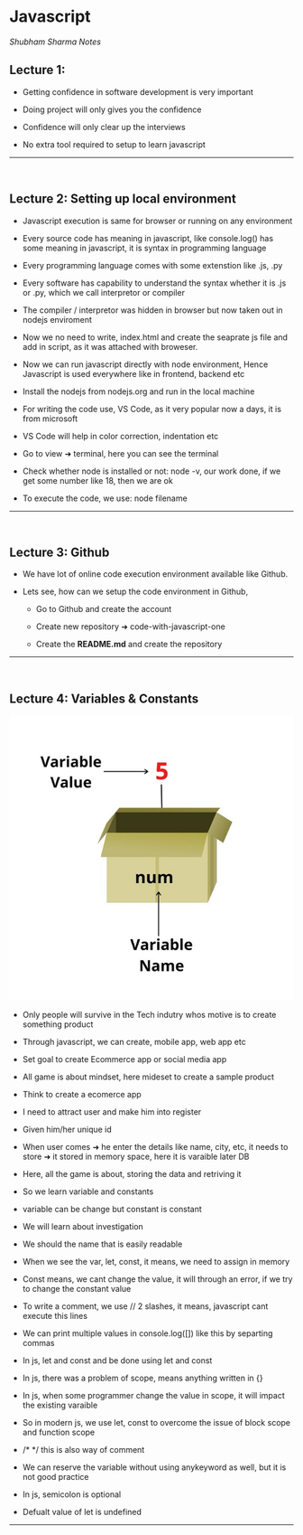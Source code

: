 # Javascript

<div align="left">
  <i>Shubham Sharma Notes</i>
</div>

## Lecture 1:
- Getting confidence in software development is very important

- Doing project will only gives you the confidence

- Confidence will only clear up the interviews

- No extra tool required to setup to learn 
  javascript

<hr/>
<br/>

## Lecture 2: Setting up local environment

- Javascript execution is same for browser or running on any environment

- Every source code has meaning in javascript, like console.log() has some meaning in javascript, it is syntax in programming language

- Every programming language comes with some extenstion like .js, .py

- Every software has capability to understand the syntax whether it is .js or .py, which we call interpretor or compiler

- The compiler / interpretor was hidden in browser but now taken out in nodejs enviroment

- Now we no need to write, index.html and create the seaprate js file and add in script, as it was attached with broweser.

- Now we can run javascript directly with node environment, Hence Javascript is used everywhere like in frontend, backend etc

- Install the nodejs from nodejs.org and run in the local machine

- For writing the code use, VS Code, as it very popular now a days, it is from microsoft

- VS Code will help in color correction, indentation etc

- Go to view ➜ terminal, here you can see the terminal

- Check whether node is installed or not: node -v, our work done, if we get some number like 18, then we are ok

- To execute the code, we use: node filename

<hr/>
<br/>

## Lecture 3: Github

- We have lot of online code execution environment available like Github.

- Lets see, how can we setup the code environment in Github,

  - Go to Github and create the account
  - Create new repository ➜ code-with-javascript-one

  - Create the **README.md** and create the repository

<hr/>
<br/>

## Lecture 4: Variables & Constants

![Var](/06.%20JavaScript/images/variables.jpg)

- Only people will survive in the Tech indutry whos motive is to create something product

- Through javascript, we can create, mobile app, web app etc

- Set goal to create Ecommerce app or social media app

- All game is about mindset, here mideset to create a sample product

- Think to create a ecomerce app

- I need to attract user and make him into register

- Given him/her unique id

- When user comes ➜ he enter the details like name, city, etc, it needs to store ➜ it stored in memory space, here it is varaible later DB 

- Here, all the game is about, storing the data and retriving it

- So we learn variable and constants

- variable can be change but constant is constant

- We will learn about investigation

- We should the name that is easily readable

- When we see the var, let, const, it means, we need to assign in memory

- Const means, we cant change the value, it will through an error, if we try to change the constant value

- To write a comment, we use // 2 slashes, it means, javascript cant execute this lines

- We can print multiple values in console.log([]) like this by separting commas

- In js, let and const and be done using let and const

- In js, there was a problem of scope, means anything written in {}

- In js, when some programmer change the value in scope, it will impact the existing varaible

- So in modern js, we use let, const to overcome the issue of block scope and function scope

- /* */ this is also way of comment

- We can reserve the variable without using anykeyword as well, but it is not good practice

- In js, semicolon is optional

- Defualt value of let is undefined

<hr/>
<br/>